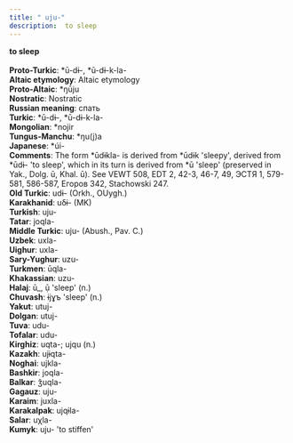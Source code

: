 ```yaml
---
title: " uju-"
description:  to sleep
---
```

<strong> to sleep</strong><br><br>
<strong>Proto-Turkic</strong>:  *ū-dɨ-, *ū-dɨ-k-la-<br>
<strong>Altaic etymology</strong>:  Altaic etymology<br>
<strong> Proto-Altaic</strong>:  *ŋū́ju<br>
<strong>Nostratic</strong>:  Nostratic<br>
<strong>Russian meaning</strong>:  спать<br>
<strong>Turkic</strong>:  *ū-dɨ-, *ū-dɨ-k-la-<br>
<strong>Mongolian</strong>:  *nojir<br>
<strong>Tungus-Manchu</strong>:  *ŋu(j)a<br>
<strong>Japanese</strong>:  *úi-<br>
<strong>Comments</strong>:  The form *ūdɨkla- is derived from *ūdɨk 'sleepy', derived from *ūdɨ- 'to sleep', which in its turn is derived from *ū 'sleep' (preserved in Yak., Dolg. ū, Khal. ū). See VEWT 508, EDT 2, 42-3, 46-7, 49, ЭСТЯ 1, 579-581, 586-587, Егоров 342, Stachowski 247.<br>
<strong>Old Turkic</strong>:  udɨ- (Orkh., OUygh.)<br>
<strong>Karakhanid</strong>:  uδɨ- (MK)<br>
<strong>Turkish</strong>:  uju-<br>
<strong>Tatar</strong>:  joqla-<br>
<strong>Middle Turkic</strong>:  uju- (Abush., Pav. C.)<br>
<strong>Uzbek</strong>:  uxla-<br>
<strong>Uighur</strong>:  uxla-<br>
<strong>Sary-Yughur</strong>:  uzu-<br>
<strong>Turkmen</strong>:  ūqla-<br>
<strong>Khakassian</strong>:  uzu-<br>
<strong>Halaj</strong>:  ū_, ụ̄ 'sleep' (n.)<br>
<strong>Chuvash</strong>:  ɨjɣъ 'sleep' (n.)<br>
<strong>Yakut</strong>:  utuj-<br>
<strong>Dolgan</strong>:  utuj-<br>
<strong>Tuva</strong>:  udu-<br>
<strong>Tofalar</strong>:  udu-<br>
<strong>Kirghiz</strong>:  uqta-; ujqu (n.)<br>
<strong>Kazakh</strong>:  ujɨqta-<br>
<strong>Noghai</strong>:  ujkla-<br>
<strong>Bashkir</strong>:  joqla-<br>
<strong>Balkar</strong>:  ǯuqla-<br>
<strong>Gagauz</strong>:  uju-<br>
<strong>Karaim</strong>:  juxla-<br>
<strong>Karakalpak</strong>:  ujqɨla-<br>
<strong>Salar</strong>:  uχla-<br>
<strong>Kumyk</strong>:  uju- 'to stiffen'<br>



